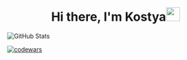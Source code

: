 <h1 align="center">Hi there, I'm Kostya<img src="https://github.com/blackcater/blackcater/raw/main/images/Hi.gif" height="32"/></h1>

![GitHub Stats](https://github-readme-stats.vercel.app/api?username=Glow3r&theme=dark)

[![codewars](https://www.codewars.com/users/Glow3r/badges/large)](https://www.codewars.com/users/Glow3r)  
